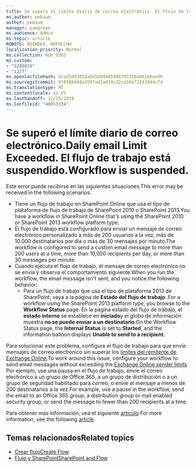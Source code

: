 ```yaml
---
title: Se superó el límite diario de correo electrónico. El flujo de trabajo está suspendido.
ms.author: pebaum
author: pebaum
manager: pamgreen
ms.audience: Admin
ms.topic: article
ROBOTS: NOINDEX, NOFOLLOW
localization_priority: Normal
ms.collection: Adm_O365
ms.custom:
- "5200020"
- "1227"
ms.openlocfilehash: 3cad5d8305da0a5db9a85888793350a062e6aed6
ms.sourcegitcommit: 0f0186044a3597e42ad14c32ca58e7224344dcfa
ms.translationtype: MT
ms.contentlocale: es-ES
ms.lasthandoff: 12/15/2019
ms.locfileid: "40053134"
---
```

# <a name="daily-email-limit-exceeded-workflow-is-suspended"></a><span data-ttu-id="9e20e-103">Se superó el límite diario de correo electrónico.</span><span class="sxs-lookup"><span data-stu-id="9e20e-103">Daily email Limit Exceeded.</span></span> <span data-ttu-id="9e20e-104">El flujo de trabajo está suspendido.</span><span class="sxs-lookup"><span data-stu-id="9e20e-104">Workflow is suspended.</span></span>

<span data-ttu-id="9e20e-105">Este error puede recibirse en las siguientes situaciones:</span><span class="sxs-lookup"><span data-stu-id="9e20e-105">This error may be received in the following scenarios:</span></span>

- <span data-ttu-id="9e20e-106">Tiene un flujo de trabajo en SharePoint Online que usa el tipo de plataforma de flujo de trabajo de SharePoint 2010 o SharePoint 2013.</span><span class="sxs-lookup"><span data-stu-id="9e20e-106">You have a workflow in SharePoint Online that's using the SharePoint 2010 or SharePoint 2013 workflow platform type.</span></span>
- <span data-ttu-id="9e20e-107">El flujo de trabajo está configurado para enviar un mensaje de correo electrónico personalizado a más de 200 usuarios a la vez, más de 10.000 destinatarios por día o más de 30 mensajes por minuto.</span><span class="sxs-lookup"><span data-stu-id="9e20e-107">The workflow is configured to send a custom email message to more than 200 users at a time, more than 10,000 recipients per day, or more than 30 messages per minute.</span></span>
- <span data-ttu-id="9e20e-108">Cuando ejecuta el flujo de trabajo, el mensaje de correo electrónico no se envía y observa el comportamiento siguiente:</span><span class="sxs-lookup"><span data-stu-id="9e20e-108">When you run the workflow, the email message isn't sent, and you notice the following behavior:</span></span>
    - <span data-ttu-id="9e20e-109">Para un flujo de trabajo que usa el tipo de plataforma 2013 de SharePoint, vaya a la página de **Estado del flujo de trabajo** .</span><span class="sxs-lookup"><span data-stu-id="9e20e-109">For a workflow using the SharePoint 2013 platform type, you browse to the **Workflow Status** page.</span></span> <span data-ttu-id="9e20e-110">En la página estado del flujo de trabajo, el **estado interno** se establece en **iniciado**y el globo de información muestra **no se puede enviar a un destinatario**.</span><span class="sxs-lookup"><span data-stu-id="9e20e-110">On the Workflow Status page, the **Internal Status** is set to **Started**, and the information balloon displays **Unable to send to a recipient**.</span></span>

<span data-ttu-id="9e20e-111">Para solucionar este problema, configure el flujo de trabajo para que envíe mensajes de correo electrónico sin superar los [límites del remitente de Exchange Online](https://docs.microsoft.com/office365/servicedescriptions/exchange-online-service-description/exchange-online-limits#recipientlimits).</span><span class="sxs-lookup"><span data-stu-id="9e20e-111">To work around this issue, configure your workflow to send email messages without exceeding the [Exchange Online sender limits](https://docs.microsoft.com/office365/servicedescriptions/exchange-online-service-description/exchange-online-limits#recipientlimits).</span></span> <span data-ttu-id="9e20e-112">Por ejemplo, use una pausa en el flujo de trabajo, envíe el correo electrónico a un grupo de Office 365, a un grupo de distribución o a un grupo de seguridad habilitado para correo, o envíe el mensaje a menos de 200 destinatarios a la vez.</span><span class="sxs-lookup"><span data-stu-id="9e20e-112">For example, use a pause in the workflow, send the email to an Office 365 group, a distribution group or mail enabled security group, or send the message to fewer than 200 recipients at a time.</span></span>


<span data-ttu-id="9e20e-113">Para obtener más información, vea el siguiente [artículo](https://support.microsoft.com/help/3150442/daily-email-limit-has-exceeded-and-your-workflow-has-been-suspended-or).</span><span class="sxs-lookup"><span data-stu-id="9e20e-113">For more information, see the following [article](https://support.microsoft.com/help/3150442/daily-email-limit-has-exceeded-and-your-workflow-has-been-suspended-or).</span></span>

## <a name="related-topics"></a><span data-ttu-id="9e20e-114">Temas relacionados</span><span class="sxs-lookup"><span data-stu-id="9e20e-114">Related topics</span></span>
- [<span data-ttu-id="9e20e-115">Crear flujo</span><span class="sxs-lookup"><span data-stu-id="9e20e-115">Create Flow</span></span>](https://support.office.com/article/Create-a-flow-for-a-list-or-library-in-SharePoint-Online-or-OneDrive-for-Business-a9c3e03b-0654-46af-a254-20252e580d01) 
- [<span data-ttu-id="9e20e-116">Flujo y SharePoint</span><span class="sxs-lookup"><span data-stu-id="9e20e-116">SharePoint and Flow</span></span>](https://flow.microsoft.com/blog/sharepoint-and-flow/) 